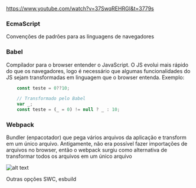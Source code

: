 https://www.youtube.com/watch?v=37SwqREHRGI&t=3779s

### EcmaScript

Convenções de padrões para as linguagens de navegadores


### Babel

Compilador para o browser entender o JavaScript. O JS evolui mais rápido do que os navegadores, logo é necessário que algumas funcionalidades do JS sejam transformadas em linguagem que o browser entenda. Exemplo:

```javascript
    const teste = 0??10;

    // Transformado pelo Babel
    var _;
    const teste = (_ = 0) != null ? _ : 10;
```

### Webpack

Bundler (enpacotador) que pega vários arquivos da aplicação e transform em um único arquivo. Antigamente, não era possível fazer importações de arquivos no browser, então o webpack surgiu como alternativa de transformar todos os arquivos em um único arquivo

![alt text](image.png)

Outras opções SWC, esbuild
